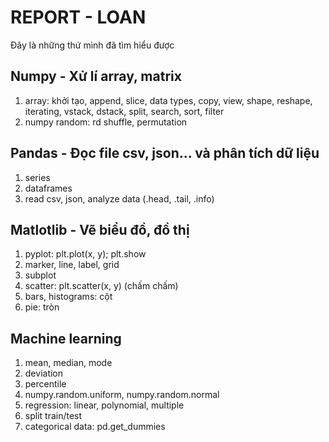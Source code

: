 # REPORT - LOAN

Đây là những thứ mình đã tìm hiểu được

## Numpy - Xử lí array, matrix

1. array: khởi tạo, append, slice, data types, copy, view, shape, reshape, iterating, vstack, dstack, split, search, sort, filter
2. numpy random: rd shuffle, permutation

## Pandas - Đọc file csv, json... và phân tích dữ liệu
1. series
2. dataframes
3. read csv, json, analyze data (.head, .tail, .info)

## Matlotlib - Vẽ biểu đồ, đồ thị
1. pyplot: plt.plot(x, y); plt.show
2. marker, line, label, grid
3. subplot
4. scatter: plt.scatter(x, y) (chấm chấm)
5. bars, histograms: cột
6. pie: tròn

## Machine learning 
1. mean, median, mode
2. deviation
3. percentile
4. numpy.random.uniform, numpy.random.normal
5. regression: linear, polynomial, multiple
6. split train/test
7. categorical data: pd.get_dummies
